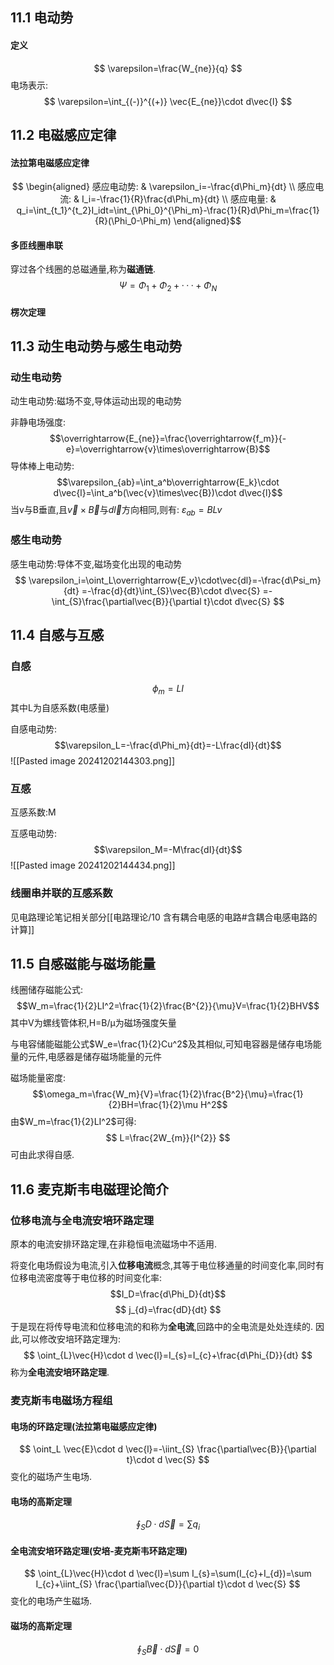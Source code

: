 ## 11.1 电动势
#### 定义
$$
\varepsilon=\frac{W_{ne}}{q}
$$
电场表示:
$$
\varepsilon=\int_{(-)}^{(+)} \vec{E_{ne}}\cdot d\vec{l} 
$$
## 11.2 电磁感应定律
#### 法拉第电磁感应定律
$$
\begin{aligned}
感应电动势: & \varepsilon_i=-\frac{d\Phi_m}{dt} \\
感应电流: & I_i=-\frac{1}{R}\frac{d\Phi_m}{dt} \\
感应电量: &  q_i=\int_{t_1}^{t_2}I_idt=\int_{\Phi_0}^{\Phi_m}-\frac{1}{R}d\Phi_m=\frac{1}{R}(\Phi_0-\Phi_m)
\end{aligned}$$
#### 多匝线圈串联
穿过各个线圈的总磁通量,称为**磁通链**.
$$\Psi=\Phi_1+\Phi_2+\cdotp\cdotp\cdotp+\Phi_N$$
#### 楞次定理
## 11.3 动生电动势与感生电动势
### 动生电动势
动生电动势:磁场不变,导体运动出现的电动势

非静电场强度:
$$\overrightarrow{E_{ne}}=\frac{\overrightarrow{f_m}}{-e}=\overrightarrow{v}\times\overrightarrow{B}$$
导体棒上电动势:
$$\varepsilon_{ab}=\int_a^b\overrightarrow{E_k}\cdot d\vec{l}=\int_a^b(\vec{v}\times\vec{B})\cdot d\vec{l}$$
	当v与B垂直,且$\vec{v}\times \vec{B}$与$d\vec{l}$方向相同,则有:
	$\varepsilon_{ab}=BLv$
### 感生电动势
感生电动势:导体不变,磁场变化出现的电动势
$$
\varepsilon_i=\oint_L\overrightarrow{E_v}\cdot\vec{dl}=-\frac{d\Psi_m}{dt}
=-\frac{d}{dt}\int_{S}\vec{B}\cdot d\vec{S}
=-\int_{S}\frac{\partial\vec{B}}{\partial t}\cdot d\vec{S}
$$
## 11.4 自感与互感
### 自感
$$\phi_m=LI$$
其中L为自感系数(电感量)

自感电动势:
$$\varepsilon_L=-\frac{d\Phi_m}{dt}=-L\frac{dI}{dt}$$
![[Pasted image 20241202144303.png]]
### 互感
互感系数:M

互感电动势:
$$\varepsilon_M=-M\frac{dI}{dt}$$
![[Pasted image 20241202144434.png]]
### 线圈串并联的互感系数
见电路理论笔记相关部分[[电路理论/10 含有耦合电感的电路#含耦合电感电路的计算]]
## 11.5 自感磁能与磁场能量
线圈储存磁能公式:
$$W_m=\frac{1}{2}LI^2=\frac{1}{2}\frac{B^{2}}{\mu}V=\frac{1}{2}BHV$$
其中V为螺线管体积,H=B/μ为磁场强度矢量

与电容储能磁能公式$W_e=\frac{1}{2}Cu^2$及其相似,可知电容器是储存电场能量的元件,电感器是储存磁场能量的元件

磁场能量密度:
$$\omega_m=\frac{W_m}{V}=\frac{1}{2}\frac{B^2}{\mu}=\frac{1}{2}BH=\frac{1}{2}\mu H^2$$
由$W_m=\frac{1}{2}LI^2$可得:
$$
L=\frac{2W_{m}}{I^{2}}
$$
可由此求得自感.
## 11.6 麦克斯韦电磁理论简介
### 位移电流与全电流安培环路定理
原本的电流安排环路定理,在非稳恒电流磁场中不适用.

将变化电场假设为电流,引入**位移电流**概念,其等于电位移通量的时间变化率,同时有位移电流密度等于电位移的时间变化率:
$$I_D=\frac{d\Phi_D}{dt}$$
$$
j_{d}=\frac{dD}{dt}
$$
于是现在将传导电流和位移电流的和称为**全电流**,回路中的全电流是处处连续的.
因此,可以修改安培环路定理为:
$$
\oint_{L}\vec{H}\cdot d \vec{l}=I_{s}=I_{c}+\frac{d\Phi_{D}}{dt}
$$
称为**全电流安培环路定理**.
### 麦克斯韦电磁场方程组
#### 电场的环路定理(法拉第电磁感应定律)
$$
\oint_L \vec{E}\cdot d \vec{l}=-\iint_{S} \frac{\partial\vec{B}}{\partial t}\cdot d \vec{S}
$$
变化的磁场产生电场.
#### 电场的高斯定理
$$
\oint_{S}D\cdot d \vec{S}=\sum q_{i}
$$
#### 全电流安培环路定理(安培-麦克斯韦环路定理)
$$
\oint_{L}\vec{H}\cdot d \vec{l}=\sum I_{s}=\sum(I_{c}+I_{d})=\sum I_{c}+\iint_{S} \frac{\partial\vec{D}}{\partial t}\cdot d \vec{S}
$$
变化的电场产生磁场.
#### 磁场的高斯定理
$$
\oint_{S}\vec{B}\cdot d \vec{S}=0
$$
